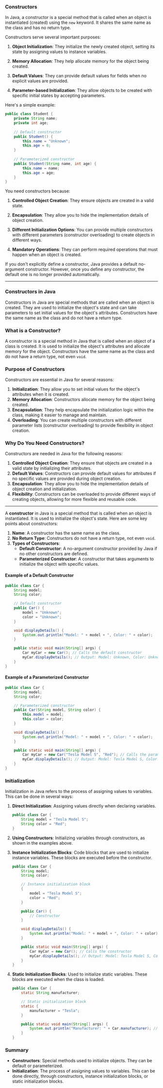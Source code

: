 ### Constructors


In Java, a constructor is a special method that is called when an object is instantiated (created) using the `new` keyword. It shares the same name as the class and has no return type.

Constructors serve several important purposes:

1. **Object Initialization**: They initialize the newly created object, setting its state by assigning values to instance variables.

2. **Memory Allocation**: They help allocate memory for the object being created.

3. **Default Values**: They can provide default values for fields when no explicit values are provided.

4. **Parameter-based Initialization**: They allow objects to be created with specific initial states by accepting parameters.

Here's a simple example:

```java
public class Student {
    private String name;
    private int age;
    
    // Default constructor
    public Student() {
        this.name = "Unknown";
        this.age = 0;
    }
    
    // Parameterized constructor
    public Student(String name, int age) {
        this.name = name;
        this.age = age;
    }
}
```

You need constructors because:

1. **Controlled Object Creation**: They ensure objects are created in a valid state.

2. **Encapsulation**: They allow you to hide the implementation details of object creation.

3. **Different Initialization Options**: You can provide multiple constructors with different parameters (constructor overloading) to create objects in different ways.

4. **Mandatory Operations**: They can perform required operations that must happen when an object is created.

If you don't explicitly define a constructor, Java provides a default no-argument constructor. However, once you define any constructor, the default one is no longer provided automatically.

---


### Constructors in Java
Constructors in Java are special methods that are called when an object is created. They are used to initialize the object's state and can take parameters to set initial values for the object's attributes. Constructors have the same name as the class and do not have a return type.
### What is a Constructor?
A constructor is a special method in Java that is called when an object of a class is created. It is used to initialize the object's attributes and allocate memory for the object. Constructors have the same name as the class and do not have a return type, not even `void`.
### Purpose of Constructors
Constructors are essential in Java for several reasons:
1. **Initialization**: They allow you to set initial values for the object's attributes when it is created.
2. **Memory Allocation**: Constructors allocate memory for the object being created.
3. **Encapsulation**: They help encapsulate the initialization logic within the class, making it easier to manage and maintain.
4. **Overloading**: You can create multiple constructors with different parameter lists (constructor overloading) to provide flexibility in object creation.
### Why Do You Need Constructors?
Constructors are needed in Java for the following reasons:
1. **Controlled Object Creation**: They ensure that objects are created in a valid state by initializing their attributes.
2. **Default Values**: Constructors can provide default values for attributes if no specific values are provided during object creation.
3. **Encapsulation**: They allow you to hide the implementation details of object creation and initialization.
4. **Flexibility**: Constructors can be overloaded to provide different ways of creating objects, allowing for more flexible and reusable code.

---

A **constructor** in Java is a special method that is called when an object is instantiated. It is used to initialize the object's state. Here are some key points about constructors:

1. **Name**: A constructor has the same name as the class.
2. **No Return Type**: Constructors do not have a return type, not even `void`.
3. **Types of Constructors**:
    - **Default Constructor**: A no-argument constructor provided by Java if no other constructors are defined.
    - **Parameterized Constructor**: A constructor that takes arguments to initialize the object with specific values.

#### Example of a Default Constructor

```java
public class Car {
    String model;
    String color;

    // Default constructor
    public Car() {
        model = "Unknown";
        color = "Unknown";
    }

    void displayDetails() {
        System.out.println("Model: " + model + ", Color: " + color);
    }

    public static void main(String[] args) {
        Car myCar = new Car(); // Calls the default constructor
        myCar.displayDetails(); // Output: Model: Unknown, Color: Unknown
    }
}
```

#### Example of a Parameterized Constructor

```java
public class Car {
    String model;
    String color;

    // Parameterized constructor
    public Car(String model, String color) {
        this.model = model;
        this.color = color;
    }

    void displayDetails() {
        System.out.println("Model: " + model + ", Color: " + color);
    }

    public static void main(String[] args) {
        Car myCar = new Car("Tesla Model S", "Red"); // Calls the parameterized constructor
        myCar.displayDetails(); // Output: Model: Tesla Model S, Color: Red
    }
}
```

### Initialization

Initialization in Java refers to the process of assigning values to variables. This can be done in several ways:

1. **Direct Initialization**: Assigning values directly when declaring variables.
    ```java
    public class Car {
        String model = "Tesla Model S";
        String color = "Red";
    }
    ```

2. **Using Constructors**: Initializing variables through constructors, as shown in the examples above.

3. **Instance Initialization Blocks**: Code blocks that are used to initialize instance variables. These blocks are executed before the constructor.
    ```java
    public class Car {
        String model;
        String color;

        // Instance initialization block
        {
            model = "Tesla Model S";
            color = "Red";
        }

        public Car() {
            // Constructor
        }

        void displayDetails() {
            System.out.println("Model: " + model + ", Color: " + color);
        }

        public static void main(String[] args) {
            Car myCar = new Car(); // Calls the constructor
            myCar.displayDetails(); // Output: Model: Tesla Model S, Color: Red
        }
    }
    ```

4. **Static Initialization Blocks**: Used to initialize static variables. These blocks are executed when the class is loaded.
    ```java
    public class Car {
        static String manufacturer;

        // Static initialization block
        static {
            manufacturer = "Tesla";
        }

        public static void main(String[] args) {
            System.out.println("Manufacturer: " + Car.manufacturer); // Output: Manufacturer: Tesla
        }
    }
    ```

### Summary

- **Constructors**: Special methods used to initialize objects. They can be default or parameterized.
- **Initialization**: The process of assigning values to variables. This can be done directly, through constructors, instance initialization blocks, or static initialization blocks.

